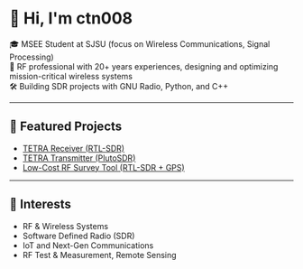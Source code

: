 # 👋 Hi, I'm ctn008

🎓 MSEE Student at SJSU (focus on Wireless Communications, Signal Processing)  
📡 RF professional with 20+ years experiences, designing and optimizing mission-critical wireless systems  
🛠️ Building SDR projects with GNU Radio, Python, and C++  

---

## 🔗 Featured Projects
- [TETRA Receiver (RTL-SDR)](https://github.com/ctn008/tetra-receiver)  
- [TETRA Transmitter (PlutoSDR)](https://github.com/ctn008/tetra-transmitter)  
- [Low-Cost RF Survey Tool (RTL-SDR + GPS)](https://github.com/ctn008/rf_surveytool)  

---

## 📌 Interests
- RF & Wireless Systems  
- Software Defined Radio (SDR)  
- IoT and Next-Gen Communications  
- RF Test & Measurement, Remote Sensing  
